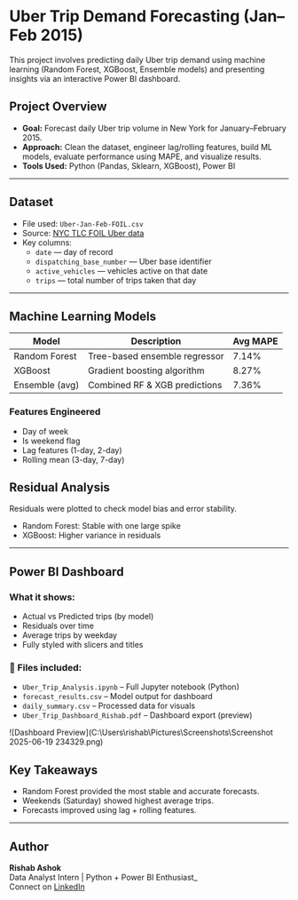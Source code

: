 # Uber Trip Demand Forecasting (Jan–Feb 2015)
This project involves predicting daily Uber trip demand using machine learning (Random Forest, XGBoost, Ensemble models) and presenting insights via an interactive Power BI dashboard.

## Project Overview

- **Goal:** Forecast daily Uber trip volume in New York for January–February 2015.
- **Approach:** Clean the dataset, engineer lag/rolling features, build ML models, evaluate performance using MAPE, and visualize results.
- **Tools Used:** Python (Pandas, Sklearn, XGBoost), Power BI

---

## Dataset

- File used: `Uber-Jan-Feb-FOIL.csv`
- Source: [NYC TLC FOIL Uber data](https://data.cityofnewyork.us/)
- Key columns:
  - `date` — day of record
  - `dispatching_base_number` — Uber base identifier
  - `active_vehicles` — vehicles active on that date
  - `trips` — total number of trips taken that day

---

## Machine Learning Models

| Model           | Description                         | Avg MAPE |
|----------------|-------------------------------------|----------|
| Random Forest   | Tree-based ensemble regressor        | 7.14%    |
| XGBoost         | Gradient boosting algorithm          | 8.27%    |
| Ensemble (avg)  | Combined RF & XGB predictions        | 7.36%    |

### Features Engineered
- Day of week
- Is weekend flag
- Lag features (1-day, 2-day)
- Rolling mean (3-day, 7-day)



## Residual Analysis

Residuals were plotted to check model bias and error stability.  
- Random Forest: Stable with one large spike
- XGBoost: Higher variance in residuals

---

## Power BI Dashboard

### What it shows:
- Actual vs Predicted trips (by model)
- Residuals over time
- Average trips by weekday
- Fully styled with slicers and titles

### 📂 Files included:
- `Uber_Trip_Analysis.ipynb` – Full Jupyter notebook (Python)
- `forecast_results.csv` – Model output for dashboard
- `daily_summary.csv` – Processed data for visuals
- `Uber_Trip_Dashboard_Rishab.pdf` – Dashboard export (preview)

![Dashboard Preview](C:\Users\rishab\Pictures\Screenshots\Screenshot 2025-06-19 234329.png)



## Key Takeaways

- Random Forest provided the most stable and accurate forecasts.
- Weekends (Saturday) showed highest average trips.
- Forecasts improved using lag + rolling features.

---

## Author

**Rishab Ashok**  
Data Analyst Intern | Python + Power BI Enthusiast_  
Connect on [LinkedIn](https://www.linkedin.com/in/rishab-ashok-655932354/)




